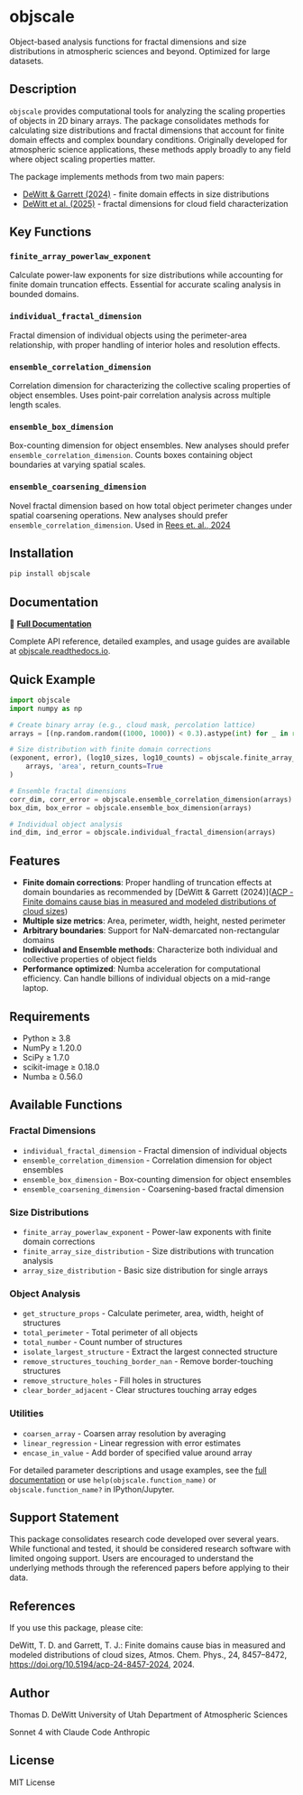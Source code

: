 # objscale

Object-based analysis functions for fractal dimensions and size distributions in atmospheric sciences and beyond. Optimized for large datasets.

## Description

`objscale` provides computational tools for analyzing the scaling properties of objects in 2D binary arrays. The package consolidates methods for calculating size distributions and fractal dimensions that account for finite domain effects and complex boundary conditions. Originally developed for atmospheric science applications, these methods apply broadly to any field where object scaling properties matter.

The package implements methods from two main papers:

- [DeWitt & Garrett (2024)](https://acp.copernicus.org/articles/24/8457/2024/) - finite domain effects in size distributions  
- [DeWitt et al. (2025)](https://egusphere.copernicus.org/preprints/2025/egusphere-2025-3486/) - fractal dimensions for cloud field characterization

## Key Functions

### `finite_array_powerlaw_exponent`

Calculate power-law exponents for size distributions while accounting for finite domain truncation effects. Essential for accurate scaling analysis in bounded domains.

### `individual_fractal_dimension`

Fractal dimension of individual objects using the perimeter-area relationship, with proper handling of interior holes and resolution effects.

### `ensemble_correlation_dimension`

Correlation dimension for characterizing the collective scaling properties of object ensembles. Uses point-pair correlation analysis across multiple length scales.

### `ensemble_box_dimension`

Box-counting dimension for object ensembles. New analyses should prefer `ensemble_correlation_dimension`. Counts boxes containing object boundaries at varying spatial scales.

### `ensemble_coarsening_dimension`

Novel fractal dimension based on how total object perimeter changes under spatial coarsening operations. New analyses should prefer `ensemble_correlation_dimension`. Used in [Rees et. al., 2024](https://npg.copernicus.org/articles/31/497/2024/)

## Installation

```bash
pip install objscale
```

## Documentation

📖 **[Full Documentation](https://objscale.readthedocs.io)**

Complete API reference, detailed examples, and usage guides are available at [objscale.readthedocs.io](https://objscale.readthedocs.io).

## Quick Example

```python
import objscale
import numpy as np

# Create binary array (e.g., cloud mask, percolation lattice)
arrays = [(np.random.random((1000, 1000)) < 0.3).astype(int) for _ in range(4)]

# Size distribution with finite domain corrections
(exponent, error), (log10_sizes, log10_counts) = objscale.finite_array_powerlaw_exponent(
    arrays, 'area', return_counts=True
)

# Ensemble fractal dimensions
corr_dim, corr_error = objscale.ensemble_correlation_dimension(arrays)
box_dim, box_error = objscale.ensemble_box_dimension(arrays)

# Individual object analysis  
ind_dim, ind_error = objscale.individual_fractal_dimension(arrays)
```

## Features

- **Finite domain corrections**: Proper handling of truncation effects at domain boundaries as recommended by [DeWitt & Garrett (2024)]([ACP - Finite domains cause bias in measured and modeled distributions of cloud sizes](https://acp.copernicus.org/articles/24/8457/2024/))
- **Multiple size metrics**: Area, perimeter, width, height, nested perimeter
- **Arbitrary boundaries**: Support for NaN-demarcated non-rectangular domains  
- **Individual and Ensemble methods**: Characterize both individual and collective properties of object fields
- **Performance optimized**: Numba acceleration for computational efficiency. Can handle billions of individual objects on a mid-range laptop.

## Requirements

- Python ≥ 3.8
- NumPy ≥ 1.20.0
- SciPy ≥ 1.7.0  
- scikit-image ≥ 0.18.0
- Numba ≥ 0.56.0

## Available Functions

### Fractal Dimensions
- `individual_fractal_dimension` - Fractal dimension of individual objects
- `ensemble_correlation_dimension` - Correlation dimension for object ensembles
- `ensemble_box_dimension` - Box-counting dimension for object ensembles
- `ensemble_coarsening_dimension` - Coarsening-based fractal dimension

### Size Distributions
- `finite_array_powerlaw_exponent` - Power-law exponents with finite domain corrections
- `finite_array_size_distribution` - Size distributions with truncation analysis
- `array_size_distribution` - Basic size distribution for single arrays

### Object Analysis
- `get_structure_props` - Calculate perimeter, area, width, height of structures
- `total_perimeter` - Total perimeter of all objects
- `total_number` - Count number of structures
- `isolate_largest_structure` - Extract the largest connected structure
- `remove_structures_touching_border_nan` - Remove border-touching structures
- `remove_structure_holes` - Fill holes in structures
- `clear_border_adjacent` - Clear structures touching array edges

### Utilities
- `coarsen_array` - Coarsen array resolution by averaging
- `linear_regression` - Linear regression with error estimates
- `encase_in_value` - Add border of specified value around array

For detailed parameter descriptions and usage examples, see the [full documentation](https://objscale.readthedocs.io) or use `help(objscale.function_name)` or `objscale.function_name?` in IPython/Jupyter.

## Support Statement

This package consolidates research code developed over several years. While functional and tested, it should be considered research software with limited ongoing support. Users are encouraged to understand the underlying methods through the referenced papers before applying to their data.

## References

If you use this package, please cite:

DeWitt, T. D. and Garrett, T. J.: Finite domains cause bias in measured and modeled 
distributions of cloud sizes, Atmos. Chem. Phys., 24, 8457–8472, 
https://doi.org/10.5194/acp-24-8457-2024, 2024.

## Author

Thomas D. DeWitt
University of Utah Department of Atmospheric Sciences


Sonnet 4 with Claude Code
Anthropic

## License

MIT License
